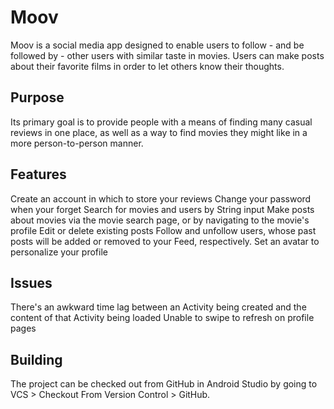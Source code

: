 # Moov
Moov is a social media app designed to enable users to follow - and be followed by - other users with similar taste in movies. Users can make posts about their favorite films in order to let others know their thoughts.

## Purpose
Its primary goal is to provide people with a means of finding many casual reviews in one place, as well as a way to find movies they might like in a more person-to-person manner.

## Features
Create an account in which to store your reviews
Change your password when your forget
Search for movies and users by String input
Make posts about movies via the movie search page, or by navigating to the movie's profile
Edit or delete existing posts
Follow and unfollow users, whose past posts will be added or removed to your Feed, respectively.
Set an avatar to personalize your profile

## Issues
There's an awkward time lag between an Activity being created and the content of that Activity being loaded
Unable to swipe to refresh on profile pages

## Building
The project can be checked out from GitHub in Android Studio by going to VCS > Checkout From Version Control > GitHub. 